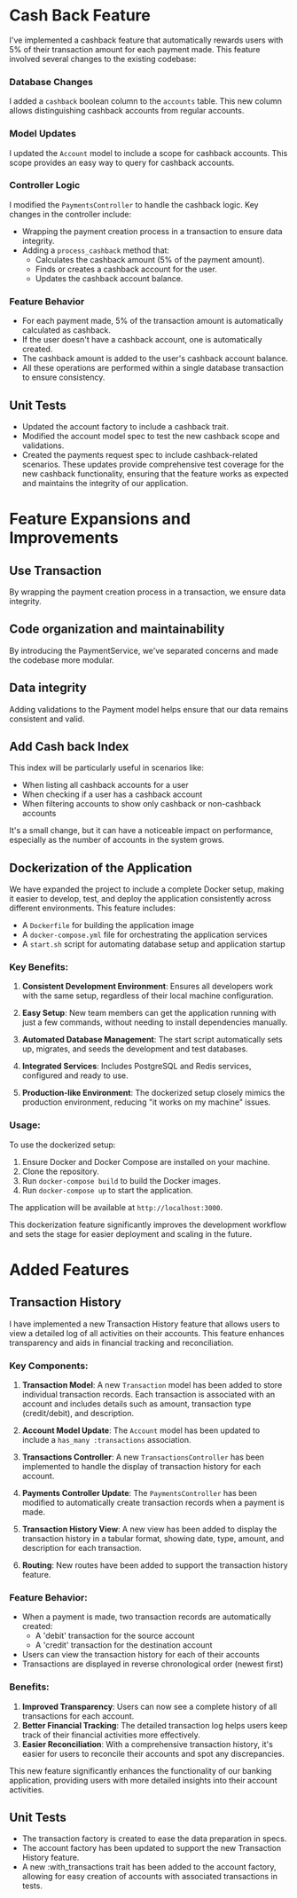 # Cash Back Feature

I've implemented a cashback feature that automatically rewards users with 5% of their transaction amount for each payment made. This feature involved several changes to the existing codebase:

### Database Changes

I added a `cashback` boolean column to the `accounts` table. This new column allows distinguishing cashback accounts from regular accounts.

### Model Updates

I updated the `Account` model to include a scope for cashback accounts. This scope provides an easy way to query for cashback accounts.

### Controller Logic

I modified the `PaymentsController` to handle the cashback logic. Key changes in the controller include:
- Wrapping the payment creation process in a transaction to ensure data integrity.
- Adding a `process_cashback` method that:
  - Calculates the cashback amount (5% of the payment amount).
  - Finds or creates a cashback account for the user.
  - Updates the cashback account balance.

### Feature Behavior

- For each payment made, 5% of the transaction amount is automatically calculated as cashback.
- If the user doesn't have a cashback account, one is automatically created.
- The cashback amount is added to the user's cashback account balance.
- All these operations are performed within a single database transaction to ensure consistency.

## Unit Tests

- Updated the account factory to include a cashback trait.
- Modified the account model spec to test the new cashback scope and validations.
- Created the payments request spec to include cashback-related scenarios.
These updates provide comprehensive test coverage for the new cashback functionality, ensuring that the feature works as expected and maintains the integrity of our application.

# Feature Expansions and Improvements

## Use Transaction

By wrapping the payment creation process in a transaction, we ensure data integrity.

## Code organization and maintainability

 By introducing the PaymentService, we've separated concerns and made the codebase more modular.

 ## Data integrity

 Adding validations to the Payment model helps ensure that our data remains consistent and valid.

 ## Add Cash back Index

This index will be particularly useful in scenarios like:

- When listing all cashback accounts for a user
- When checking if a user has a cashback account
- When filtering accounts to show only cashback or non-cashback accounts

It's a small change, but it can have a noticeable impact on performance, especially as the number of accounts in the system grows.

## Dockerization of the Application

We have expanded the project to include a complete Docker setup, making it easier to develop, test, and deploy the application consistently across different environments. This feature includes:

- A `Dockerfile` for building the application image
- A `docker-compose.yml` file for orchestrating the application services
- A `start.sh` script for automating database setup and application startup

### Key Benefits:

1. **Consistent Development Environment**: Ensures all developers work with the same setup, regardless of their local machine configuration.

2. **Easy Setup**: New team members can get the application running with just a few commands, without needing to install dependencies manually.

3. **Automated Database Management**: The start script automatically sets up, migrates, and seeds the development and test databases.

4. **Integrated Services**: Includes PostgreSQL and Redis services, configured and ready to use.

5. **Production-like Environment**: The dockerized setup closely mimics the production environment, reducing "it works on my machine" issues.

### Usage:

To use the dockerized setup:

1. Ensure Docker and Docker Compose are installed on your machine.
2. Clone the repository.
3. Run `docker-compose build` to build the Docker images.
4. Run `docker-compose up` to start the application.

The application will be available at `http://localhost:3000`.

This dockerization feature significantly improves the development workflow and sets the stage for easier deployment and scaling in the future.

# Added Features

## Transaction History

I have implemented a new Transaction History feature that allows users to view a detailed log of all activities on their accounts. This feature enhances transparency and aids in financial tracking and reconciliation.

### Key Components:

1. **Transaction Model**: A new `Transaction` model has been added to store individual transaction records. Each transaction is associated with an account and includes details such as amount, transaction type (credit/debit), and description.

2. **Account Model Update**: The `Account` model has been updated to include a `has_many :transactions` association.

3. **Transactions Controller**: A new `TransactionsController` has been implemented to handle the display of transaction history for each account.

4. **Payments Controller Update**: The `PaymentsController` has been modified to automatically create transaction records when a payment is made.

5. **Transaction History View**: A new view has been added to display the transaction history in a tabular format, showing date, type, amount, and description for each transaction.

6. **Routing**: New routes have been added to support the transaction history feature.

### Feature Behavior:

- When a payment is made, two transaction records are automatically created:
  - A 'debit' transaction for the source account
  - A 'credit' transaction for the destination account
- Users can view the transaction history for each of their accounts
- Transactions are displayed in reverse chronological order (newest first)

### Benefits:

1. **Improved Transparency**: Users can now see a complete history of all transactions for each account.
2. **Better Financial Tracking**: The detailed transaction log helps users keep track of their financial activities more effectively.
3. **Easier Reconciliation**: With a comprehensive transaction history, it's easier for users to reconcile their accounts and spot any discrepancies.

This new feature significantly enhances the functionality of our banking application, providing users with more detailed insights into their account activities.

## Unit Tests

- The transaction factory is created to ease the data preparation in specs.
- The account factory has been updated to support the new Transaction History feature.
- A new :with_transactions trait has been added to the account factory, allowing for easy creation of accounts with associated transactions in tests.

